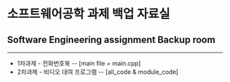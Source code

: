 # 소프트웨어공학 과제 백업 자료실
## Software Engineering assignment Backup room
---------
- 1차과제 - 전화번호북 -- [main file = main.cpp]
- 2차과제 - 비디오 대여 프로그램 -- [all_code & module_code]
